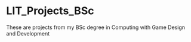 # LIT_Projects_BSc
These are projects from my BSc degree in Computing with Game Design and Development
